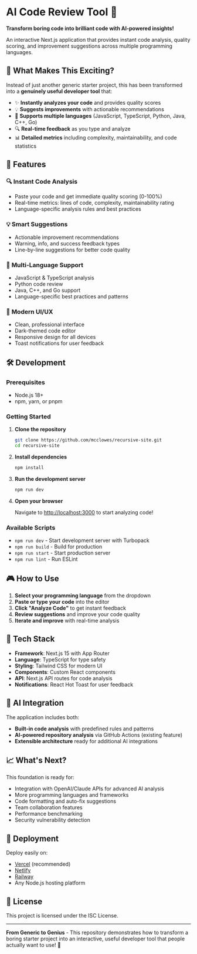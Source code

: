 # AI Code Review Tool 🚀

**Transform boring code into brilliant code with AI-powered insights!**

An interactive Next.js application that provides instant code analysis, quality scoring, and improvement suggestions across multiple programming languages.

## 🎯 What Makes This Exciting?

Instead of just another generic starter project, this has been transformed into a **genuinely useful developer tool** that:

- ✨ **Instantly analyzes your code** and provides quality scores
- 💡 **Suggests improvements** with actionable recommendations  
- 🎯 **Supports multiple languages** (JavaScript, TypeScript, Python, Java, C++, Go)
- 🔍 **Real-time feedback** as you type and analyze
- 📊 **Detailed metrics** including complexity, maintainability, and code statistics

## 🚀 Features

### 🔍 **Instant Code Analysis**
- Paste your code and get immediate quality scoring (0-100%)
- Real-time metrics: lines of code, complexity, maintainability rating
- Language-specific analysis rules and best practices

### 💡 **Smart Suggestions**
- Actionable improvement recommendations
- Warning, info, and success feedback types
- Line-by-line suggestions for better code quality

### 🎯 **Multi-Language Support**
- JavaScript & TypeScript analysis
- Python code review
- Java, C++, and Go support
- Language-specific best practices and patterns

### 🎨 **Modern UI/UX**
- Clean, professional interface
- Dark-themed code editor
- Responsive design for all devices
- Toast notifications for user feedback

## 🛠️ Development

### Prerequisites

- Node.js 18+ 
- npm, yarn, or pnpm

### Getting Started

1. **Clone the repository**
   ```bash
   git clone https://github.com/mcclowes/recursive-site.git
   cd recursive-site
   ```

2. **Install dependencies**
   ```bash
   npm install
   ```

3. **Run the development server**
   ```bash
   npm run dev
   ```

4. **Open your browser**
   
   Navigate to [http://localhost:3000](http://localhost:3000) to start analyzing code!

### Available Scripts

- `npm run dev` - Start development server with Turbopack
- `npm run build` - Build for production
- `npm run start` - Start production server
- `npm run lint` - Run ESLint

## 🎮 How to Use

1. **Select your programming language** from the dropdown
2. **Paste or type your code** into the editor
3. **Click "Analyze Code"** to get instant feedback
4. **Review suggestions** and improve your code quality
5. **Iterate and improve** with real-time analysis

## 🔧 Tech Stack

- **Framework**: Next.js 15 with App Router
- **Language**: TypeScript for type safety
- **Styling**: Tailwind CSS for modern UI
- **Components**: Custom React components
- **API**: Next.js API routes for code analysis
- **Notifications**: React Hot Toast for user feedback

## 🤖 AI Integration

The application includes both:
- **Built-in code analysis** with predefined rules and patterns
- **AI-powered repository analysis** via GitHub Actions (existing feature)
- **Extensible architecture** ready for additional AI integrations

## 📈 What's Next?

This foundation is ready for:
- Integration with OpenAI/Claude APIs for advanced AI analysis
- More programming languages and frameworks
- Code formatting and auto-fix suggestions
- Team collaboration features
- Performance benchmarking
- Security vulnerability detection

## 🚀 Deployment

Deploy easily on:
- [Vercel](https://vercel.com) (recommended)
- [Netlify](https://netlify.com)
- [Railway](https://railway.app)
- Any Node.js hosting platform

## 📄 License

This project is licensed under the ISC License.

---

**From Generic to Genius** - This repository demonstrates how to transform a boring starter project into an interactive, useful developer tool that people actually want to use! 🎉
